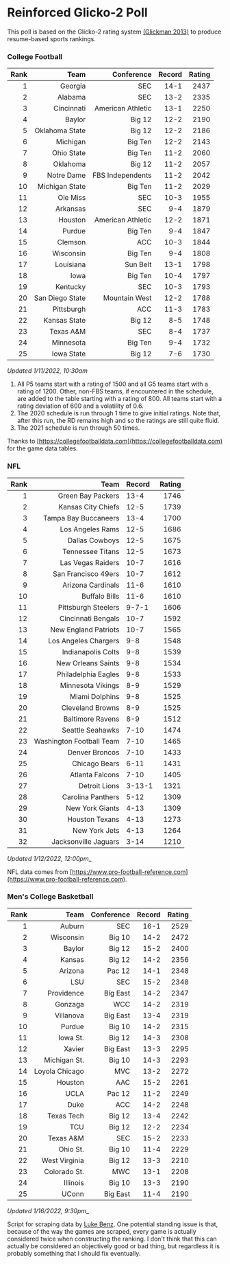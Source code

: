 # Reinforced Glicko-2 Poll

This poll is based on the Glicko-2 rating system [\(Glickman 2013\)](http://glicko.net/glicko/glicko2.pdf) to produce resume-based sports rankings.

### College Football
| Rank  | Team                 | Conference           | Record   | Rating |
| ---:  | ---:                 | ---:                 | ---:     | ---:   |
| 1     | Georgia              | SEC                  | 14-1     | 2437   |
| 2     | Alabama              | SEC                  | 13-2     | 2335   |
| 3     | Cincinnati           | American Athletic    | 13-1     | 2250   |
| 4     | Baylor               | Big 12               | 12-2     | 2190   |
| 5     | Oklahoma State       | Big 12               | 12-2     | 2186   |
| 6     | Michigan             | Big Ten              | 12-2     | 2143   |
| 7     | Ohio State           | Big Ten              | 11-2     | 2060   |
| 8     | Oklahoma             | Big 12               | 11-2     | 2057   |
| 9     | Notre Dame           | FBS Independents     | 11-2     | 2042   |
| 10    | Michigan State       | Big Ten              | 11-2     | 2029   |
| 11    | Ole Miss             | SEC                  | 10-3     | 1955   |
| 12    | Arkansas             | SEC                  | 9-4      | 1879   |
| 13    | Houston              | American Athletic    | 12-2     | 1871   |
| 14    | Purdue               | Big Ten              | 9-4      | 1847   |
| 15    | Clemson              | ACC                  | 10-3     | 1844   |
| 16    | Wisconsin            | Big Ten              | 9-4      | 1808   |
| 17    | Louisiana            | Sun Belt             | 13-1     | 1798   |
| 18    | Iowa                 | Big Ten              | 10-4     | 1797   |
| 19    | Kentucky             | SEC                  | 10-3     | 1793   |
| 20    | San Diego State      | Mountain West        | 12-2     | 1788   |
| 21    | Pittsburgh           | ACC                  | 11-3     | 1783   |
| 22    | Kansas State         | Big 12               | 8-5      | 1748   |
| 23    | Texas A&M            | SEC                  | 8-4      | 1737   |
| 24    | Minnesota            | Big Ten              | 9-4      | 1732   |
| 25    | Iowa State           | Big 12               | 7-6      | 1730   |
_Updated 1/11/2022, 10:30am_

1. All P5 teams start with a rating of 1500 and all G5 teams start with a rating of 1200. Other, non-FBS teams, if encountered in the schedule, are added to the table starting with a rating of 800. All teams start with a rating deviation of 600 and a volatility of 0.6.
2. The 2020 schedule is run through 1 time to give initial ratings. Note that, after this run, the RD remains high and so the ratings are still quite fluid.
3. The 2021 schedule is run through 50 times.

Thanks to [https://collegefootballdata.com](https://collegefootballdata.com) for the game data tables.

### NFL
| Rank  | Team                       | Record   | Rating |
| ---:  | ---:                       | :---     | ---:   |
| 1     | Green Bay Packers          | 13-4     | 1746   |
| 2     | Kansas City Chiefs         | 12-5     | 1739   |
| 3     | Tampa Bay Buccaneers       | 13-4     | 1700   |
| 4     | Los Angeles Rams           | 12-5     | 1686   |
| 5     | Dallas Cowboys             | 12-5     | 1675   |
| 6     | Tennessee Titans           | 12-5     | 1673   |
| 7     | Las Vegas Raiders          | 10-7     | 1616   |
| 8     | San Francisco 49ers        | 10-7     | 1612   |
| 9     | Arizona Cardinals          | 11-6     | 1610   |
| 10    | Buffalo Bills              | 11-6     | 1610   |
| 11    | Pittsburgh Steelers        | 9-7-1    | 1606   |
| 12    | Cincinnati Bengals         | 10-7     | 1592   |
| 13    | New England Patriots       | 10-7     | 1565   |
| 14    | Los Angeles Chargers       | 9-8      | 1548   |
| 15    | Indianapolis Colts         | 9-8      | 1539   |
| 16    | New Orleans Saints         | 9-8      | 1534   |
| 17    | Philadelphia Eagles        | 9-8      | 1533   |
| 18    | Minnesota Vikings          | 8-9      | 1529   |
| 19    | Miami Dolphins             | 9-8      | 1525   |
| 20    | Cleveland Browns           | 8-9      | 1525   |
| 21    | Baltimore Ravens           | 8-9      | 1512   |
| 22    | Seattle Seahawks           | 7-10     | 1474   |
| 23    | Washington Football Team   | 7-10     | 1465   |
| 24    | Denver Broncos             | 7-10     | 1433   |
| 25    | Chicago Bears              | 6-11     | 1431   |
| 26    | Atlanta Falcons            | 7-10     | 1405   |
| 27    | Detroit Lions              | 3-13-1   | 1321   |
| 28    | Carolina Panthers          | 5-12     | 1309   |
| 29    | New York Giants            | 4-13     | 1309   |
| 30    | Houston Texans             | 4-13     | 1273   |
| 31    | New York Jets              | 4-13     | 1264   |
| 32    | Jacksonville Jaguars       | 3-14     | 1210   |
_Updated 1/12/2022, 12:00pm__

NFL data comes from [https://www.pro-football-reference.com](https://www.pro-football-reference.com).

### Men's College Basketball
| Rank  | Team                 | Conference | Record   | Rating |
| ---:  | ---:                 | ---:       | ---:     | ---:   |
| 1     | Auburn               | SEC        | 16-1     | 2529   |
| 2     | Wisconsin            | Big 10     | 14-2     | 2472   |
| 3     | Baylor               | Big 12     | 15-2     | 2400   |
| 4     | Kansas               | Big 12     | 14-2     | 2356   |
| 5     | Arizona              | Pac 12     | 14-1     | 2348   |
| 6     | LSU                  | SEC        | 15-2     | 2348   |
| 7     | Providence           | Big East   | 14-2     | 2347   |
| 8     | Gonzaga              | WCC        | 14-2     | 2319   |
| 9     | Villanova            | Big East   | 13-4     | 2319   |
| 10    | Purdue               | Big 10     | 14-2     | 2315   |
| 11    | Iowa St.             | Big 12     | 14-3     | 2308   |
| 12    | Xavier               | Big East   | 13-3     | 2295   |
| 13    | Michigan St.         | Big 10     | 14-3     | 2293   |
| 14    | Loyola Chicago       | MVC        | 13-2     | 2272   |
| 15    | Houston              | AAC        | 15-2     | 2261   |
| 16    | UCLA                 | Pac 12     | 11-2     | 2249   |
| 17    | Duke                 | ACC        | 14-2     | 2248   |
| 18    | Texas Tech           | Big 12     | 13-4     | 2242   |
| 19    | TCU                  | Big 12     | 12-2     | 2234   |
| 20    | Texas A&M            | SEC        | 15-2     | 2233   |
| 21    | Ohio St.             | Big 10     | 11-4     | 2229   |
| 22    | West Virginia        | Big 12     | 13-3     | 2210   |
| 23    | Colorado St.         | MWC        | 13-1     | 2208   |
| 24    | Illinois             | Big 10     | 13-3     | 2190   |
| 25    | UConn                | Big East   | 11-4     | 2190   |
_Updated 1/16/2022, 9:30pm__

Script for scraping data by [Luke Benz](https://github.com/lbenz730/NCAA_Hoops).
One potential standing issue is that, because of the way the games are scraped, every game is actually considered twice when constructing the ranking. I don't think that this can actually be considered an objectively good or bad thing, but regardless it is probably something that I should fix eventually.
